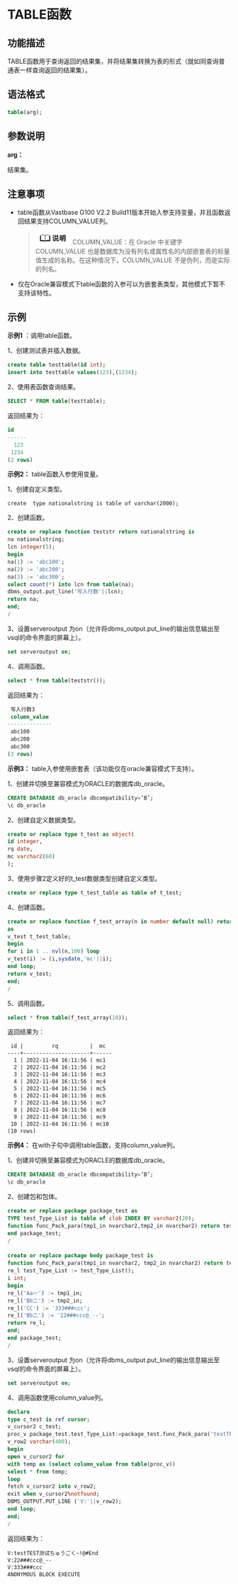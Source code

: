 # TABLE函数

## 功能描述 

TABLE函数用于查询返回的结果集，并将结果集转换为表的形式（就如同查询普通表一样查询返回的结果集）。

## 语法格式


```sql
table(arg);
```

## 参数说明

**arg：**

结果集。

## 注意事项

- table函数从Vastbase G100 V2.2 Build11版本开始入参支持变量，并且函数返回结果支持COLUMN_VALUE列。

  > <div align="left"><img src="image/image1.png" style="zoom:25%")</div>  
  >  COLUMN_VALUE：在 Oracle 中关键字 COLUMN_VALUE 也是数据库为没有列名或属性名的内部嵌套表的标量值生成的名称。在这种情况下，COLUMN_VALUE 不是伪列，而是实际的列名。

- 仅在Oracle兼容模式下table函数的入参可以为嵌套表类型，其他模式下暂不支持该特性。

## 示例

 **示例1** ：调用table函数。

1、创建测试表并插入数据。

```sql
create table testtable(id int);
insert into testtable values(123),(1234);
```

2、使用表函数查询结果。

```sql
SELECT * FROM table(testtable);
```

返回结果为：

```sql
id
------
  123
 1234
(2 rows)
```

 **示例2：** table函数入参使用变量。

1、创建自定义类型。

```
create  type nationalstring is table of varchar(2000);
```

2、创建函数。

```sql
create or replace function teststr return nationalstring is
na nationalstring;
lcn integer(5);
begin
na(1) := 'abc100';
na(2) := 'abc200';
na(3) := 'abc300';
select count(*) into lcn from table(na);
dbms_output.put_line('写入行数'||lcn);
return na;
end;
/ 
```

3、设置serveroutput 为on（允许将dbms_output.put_line的输出信息输出至vsql的命令界面的屏幕上）。

```sql
set serveroutput on;
```

4、调用函数。

```sql
select * from table(teststr());
```

返回结果为：

```sql
 写入行数3
 column_value
--------------
 abc100
 abc200
 abc300
(3 rows)
```

 **示例3：** table入参使用嵌套表（该功能仅在oracle兼容模式下支持）。

1、创建并切换至兼容模式为ORACLE的数据库db_oracle。

```sql
CREATE DATABASE db_oracle dbcompatibility=’B’;     
\c db_oracle
```

2、创建自定义数据类型。

```sql
create or replace type t_test as object(
id integer,
rq date,
mc varchar2(60)
);
```

3、使用步骤2定义好的t_test数据类型创建自定义类型。

```sql
create or replace type t_test_table as table of t_test;
```

4、创建函数。

```sql
create or replace function f_test_array(n in number default null) return t_test_table
as
v_test t_test_table;
begin
for i in 1 .. nvl(n,100) loop
v_test(i) := (i,sysdate,'mc'||i);
end loop;
return v_test;
end;
/
```

5、调用函数。

```sql
select * from table(f_test_array(10));
```

返回结果为：

```
 id |         rq          |  mc
----+---------------------+------
  1 | 2022-11-04 16:11:56 | mc1
  2 | 2022-11-04 16:11:56 | mc2
  3 | 2022-11-04 16:11:56 | mc3
  4 | 2022-11-04 16:11:56 | mc4
  5 | 2022-11-04 16:11:56 | mc5
  6 | 2022-11-04 16:11:56 | mc6
  7 | 2022-11-04 16:11:56 | mc7
  8 | 2022-11-04 16:11:56 | mc8
  9 | 2022-11-04 16:11:56 | mc9
 10 | 2022-11-04 16:11:56 | mc10
(10 rows)
```

 **示例4：** 在with子句中调用table函数，支持column_value列。

1、创建并切换至兼容模式为ORACLE的数据库db_oracle。

```sql
CREATE DATABASE db_oracle dbcompatibility=’B’;     
\c db_oracle
```

2、创建包和包体。

```sql
create or replace package package_test as
TYPE test_Type_List is table of clob INDEX BY varchar2(20);
function func_Pack_para(tmp1_in nvarchar2,tmp2_in nvarchar2) return test_Type_List;
end package_test;
/

create or replace package body package_test is
function func_Pack_para(tmp1_in nvarchar2, tmp2_in nvarchar2) return test_Type_List IS
re_l test_Type_List := test_Type_List();
i int;
begin
re_l('Aa一') := tmp1_in;
re_l('Bb二') := tmp2_in;
re_l('CC') := '333###ccc';
re_l('Bb二') := '22###ccc@_--';
return re_l;
end;
end package_test;
/
```

3、设置serveroutput 为on（允许将dbms_output.put_line的输出信息输出至vsql的命令界面的屏幕上）。

```sql
set serveroutput on;
```

4、调用函数使用column_value列。

```sql
declare
type c_test is ref cursor;
v_cursor2 c_test;
proc_v package_test.test_Type_List:=package_test.func_Pack_para('testTEST测试ちゅうごく~!@#End','222testTEST测试ちゅうごく~!@#End');
v_row2 varchar(400);
begin
open v_cursor2 for
with temp as (select column_value from table(proc_v))
select * from temp;
loop
fetch v_cursor2 into v_row2;
exit when v_cursor2%notfound;
DBMS_OUTPUT.PUT_LINE ('V:'||v_row2);
end loop;
end;
/
```

返回结果为：

```
V:testTEST测试ちゅうごく~!@#End
V:22###ccc@_--
V:333###ccc
ANONYMOUS BLOCK EXECUTE
```



